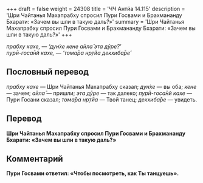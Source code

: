 +++
draft = false
weight = 24308
title = 'ЧЧ Антйа 14.115'
description = 'Шри Чайтанья Махапрабху спросил Пури Госвами и Брахмананду Бхарати: «Зачем вы шли в такую даль?»'
summary = 'Шри Чайтанья Махапрабху спросил Пури Госвами и Брахмананду Бхарати: «Зачем вы шли в такую даль?»'
+++

_прабху кахе, — ‘дун̇хе кене а̄ила̄ эта дӯре?’  
пурӣ-госа̄н̃и кахе, — ‘тома̄ра нр̣тйа декхиба̄ре’_

## Пословный перевод

_прабху_ _кахе_ — Шри Чайтанья Махапрабху сказал; _дун̇хе_ — вы оба; _кене_ — зачем; _а̄ила̄_ — пришли; _эта_ _дӯре_ — так далеко; _пурӣ_\-_госа̄н̃и_ _кахе_ — Пури Госани сказал; _тома̄ра_ _нр̣тйа_ — Твой танец; _декхиба̄ре_ — увидеть.

## Перевод

**Шри Чайтанья Махапрабху спросил Пури Госвами и Брахмананду Бхарати: «Зачем вы шли в такую даль?»**

## Комментарий

**Пури Госвами ответил: «Чтобы посмотреть, как Ты танцуешь».**
